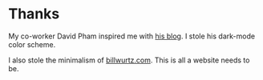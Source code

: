 # Thanks

My co-worker David Pham inspired me with [his blog](https://davidchicopham.com). I stole his dark-mode color scheme.

I also stole the minimalism of [billwurtz.com](https://billwurtz.com/). This is all a website needs to be.
